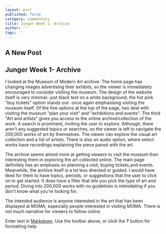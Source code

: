 ```yaml
---
layout: post
published: false
category: commentary
title: Junger Week 1- Archive
author: ''
tags: ''
---
```

## A New Post
## Junger Week 1- Archive

I looked at the Museum of Modern Art archive. The home page has changing images advertising their exhibits, so the viewer is immediately encouraged to consider visiting the museum. The design of the website itself is very minimal- just black text on a white background; the hot pink "buy tickets" option stands out- once again emphasising visiting the museum itself. Of the five options at the top of the page, two deal with visiting the museum "plan your visit" and "exhibitions and events". The third "Art and artists" gives you access to the online archive/collection of the work. A search is prominent, inviting the user to explore. Although, there aren't any suggested topics or searches, so the viewer is left to navigate the 200,000 works of art by themselves. The viewer can explore the visual art collection and a list of artists. There is also an audio option, where select works have recordings explaining the piece paired with the art.

The archive seems aimed more at getting viewers to visit the museum than interesting them in exploring the art collected online. The main page definitely has an emphasis on planning a visit, buying tickets,and events. Meanwhile, the archive itself is a lot less directed or guided. I would have liked for them to have topics, periods, or suggestions that the user to click on to get started. It does have a filter that lets you pick the type of art and period. Diving into 200,000 works with no guidelines is intimidating if you don't know what you're looking for.

The intended audience is anyone interested in the art that has been displayed at MOMA, especially people interested in visiting MOMA. There is not much narrative for viewers to follow online.


Enter text in [Markdown](http://daringfireball.net/projects/markdown/). Use the toolbar above, or click the **?** button for formatting help.

